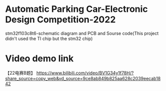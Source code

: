 # Automatic Parking Car-Electronic Design Competition-2022
 stm32f103c8t6-schematic diagram and PCB and Sourse code(This project didn't used the TI chip but the stm32 chip)
# Video demo link
 【22电赛B题】 https://www.bilibili.com/video/BV1G34y1f78H/?share_source=copy_web&vd_source=9ce8ab849b825aa628c2039eecab1842
